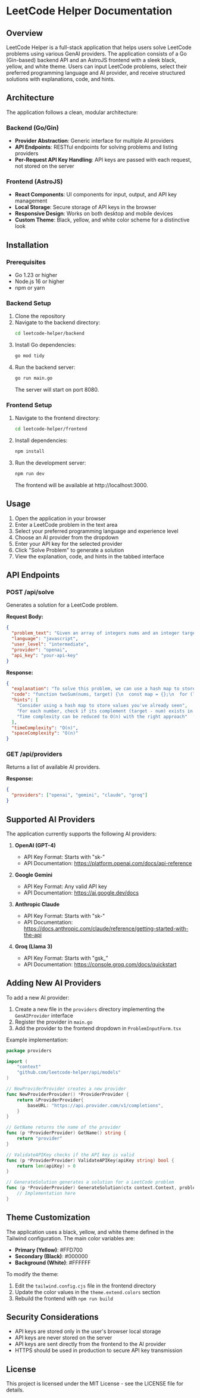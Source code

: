 # LeetCode Helper Documentation

## Overview

LeetCode Helper is a full-stack application that helps users solve LeetCode problems using various GenAI providers. The application consists of a Go (Gin-based) backend API and an AstroJS frontend with a sleek black, yellow, and white theme. Users can input LeetCode problems, select their preferred programming language and AI provider, and receive structured solutions with explanations, code, and hints.

## Architecture

The application follows a clean, modular architecture:

### Backend (Go/Gin)

- **Provider Abstraction**: Generic interface for multiple AI providers
- **API Endpoints**: RESTful endpoints for solving problems and listing providers
- **Per-Request API Key Handling**: API keys are passed with each request, not stored on the server

### Frontend (AstroJS)

- **React Components**: UI components for input, output, and API key management
- **Local Storage**: Secure storage of API keys in the browser
- **Responsive Design**: Works on both desktop and mobile devices
- **Custom Theme**: Black, yellow, and white color scheme for a distinctive look

## Installation

### Prerequisites

- Go 1.23 or higher
- Node.js 16 or higher
- npm or yarn

### Backend Setup

1. Clone the repository
2. Navigate to the backend directory:
   ```bash
   cd leetcode-helper/backend
   ```
3. Install Go dependencies:
   ```bash
   go mod tidy
   ```
4. Run the backend server:
   ```bash
   go run main.go
   ```
   The server will start on port 8080.

### Frontend Setup

1. Navigate to the frontend directory:
   ```bash
   cd leetcode-helper/frontend
   ```
2. Install dependencies:
   ```bash
   npm install
   ```
3. Run the development server:
   ```bash
   npm run dev
   ```
   The frontend will be available at http://localhost:3000.

## Usage

1. Open the application in your browser
2. Enter a LeetCode problem in the text area
3. Select your preferred programming language and experience level
4. Choose an AI provider from the dropdown
5. Enter your API key for the selected provider
6. Click "Solve Problem" to generate a solution
7. View the explanation, code, and hints in the tabbed interface

## API Endpoints

### POST /api/solve

Generates a solution for a LeetCode problem.

**Request Body:**
```json
{
  "problem_text": "Given an array of integers nums and an integer target, return indices of the two numbers such that they add up to target.",
  "language": "javascript",
  "user_level": "intermediate",
  "provider": "openai",
  "api_key": "your-api-key"
}
```

**Response:**
```json
{
  "explanation": "To solve this problem, we can use a hash map to store the numbers we've seen so far...",
  "code": "function twoSum(nums, target) {\n  const map = {};\n  for (let i = 0; i < nums.length; i++) {\n    const complement = target - nums[i];\n    if (map[complement] !== undefined) {\n      return [map[complement], i];\n    }\n    map[nums[i]] = i;\n  }\n  return [];\n}",
  "hints": [
    "Consider using a hash map to store values you've already seen",
    "For each number, check if its complement (target - num) exists in the hash map",
    "Time complexity can be reduced to O(n) with the right approach"
  ],
  "timeComplexity": "O(n)",
  "spaceComplexity": "O(n)"
}
```

### GET /api/providers

Returns a list of available AI providers.

**Response:**
```json
{
  "providers": ["openai", "gemini", "claude", "groq"]
}
```

## Supported AI Providers

The application currently supports the following AI providers:

1. **OpenAI (GPT-4)**
   - API Key Format: Starts with "sk-"
   - API Documentation: https://platform.openai.com/docs/api-reference

2. **Google Gemini**
   - API Key Format: Any valid API key
   - API Documentation: https://ai.google.dev/docs

3. **Anthropic Claude**
   - API Key Format: Starts with "sk-"
   - API Documentation: https://docs.anthropic.com/claude/reference/getting-started-with-the-api

4. **Groq (Llama 3)**
   - API Key Format: Starts with "gsk_"
   - API Documentation: https://console.groq.com/docs/quickstart

## Adding New AI Providers

To add a new AI provider:

1. Create a new file in the `providers` directory implementing the `GenAIProvider` interface
2. Register the provider in `main.go`
3. Add the provider to the frontend dropdown in `ProblemInputForm.tsx`

Example implementation:

```go
package providers

import (
    "context"
    "github.com/leetcode-helper/api/models"
)

// NewProviderProvider creates a new provider
func NewProviderProvider() *ProviderProvider {
    return &ProviderProvider{
        baseURL: "https://api.provider.com/v1/completions",
    }
}

// GetName returns the name of the provider
func (p *ProviderProvider) GetName() string {
    return "provider"
}

// ValidateAPIKey checks if the API key is valid
func (p *ProviderProvider) ValidateAPIKey(apiKey string) bool {
    return len(apiKey) > 0
}

// GenerateSolution generates a solution for a LeetCode problem
func (p *ProviderProvider) GenerateSolution(ctx context.Context, problem string, language string, userLevel string, apiKey string) (*models.SolutionResponse, error) {
    // Implementation here
}
```

## Theme Customization

The application uses a black, yellow, and white theme defined in the Tailwind configuration. The main color variables are:

- **Primary (Yellow)**: #FFD700
- **Secondary (Black)**: #000000
- **Background (White)**: #FFFFFF

To modify the theme:

1. Edit the `tailwind.config.cjs` file in the frontend directory
2. Update the color values in the `theme.extend.colors` section
3. Rebuild the frontend with `npm run build`

## Security Considerations

- API keys are stored only in the user's browser local storage
- API keys are never stored on the server
- API keys are sent directly from the frontend to the AI provider
- HTTPS should be used in production to secure API key transmission

## License

This project is licensed under the MIT License - see the LICENSE file for details.
